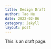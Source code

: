 ```yaml
---
title: Design Draft
author: Tao He
date: 2022-02-06
category: Jekyll
layout: post
---
```


This is an draft page.
